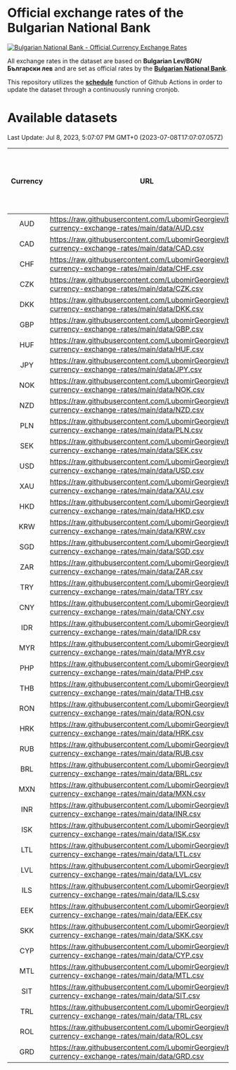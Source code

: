# Official exchange rates of the Bulgarian National Bank

[![Bulgarian National Bank - Official Currency Exchange Rates](https://github.com/LubomirGeorgiev/bnb-currency-exchange-rates/actions/workflows/update-rates.yml/badge.svg?branch=main)](https://github.com/LubomirGeorgiev/bnb-currency-exchange-rates/actions/workflows/update-rates.yml)

All exchange rates in the dataset are based on **Bulgarian Lev/BGN/Български лев** and are set as official rates by the [**Bulgarian National Bank**](https://www.bnb.bg/Statistics/StExternalSector/StExchangeRates/StERForeignCurrencies/index.htm?toLang=_EN).

This repository utilizes the [**schedule**](https://docs.github.com/en/actions/reference/events-that-trigger-workflows) function of Github Actions in order to update the dataset through a continuously running cronjob.

# Available datasets

<!-- START LINKS (DO NOT EVER FU*ING DELETE THIS COMMENT FOR THE LOVE OF YOUR LIFE!!! IF YOU ARE CURIOS HOW IT WORKS, YOU CAN HAVE A LOOK AT ./src/updateReadme.ts) -->

Last Update: Jul 8, 2023, 5:07:07 PM GMT+0 (2023-07-08T17:07:07.057Z)

| Currency | URL                                                                                             | Number of records | Number of missing days that were filled in |
| :------: | ----------------------------------------------------------------------------------------------- | :---------------: | :----------------------------------------: |
|   AUD    | https://raw.githubusercontent.com/LubomirGeorgiev/bnb-currency-exchange-rates/main/data/AUD.csv |       8918        |                    2759                    |
|   CAD    | https://raw.githubusercontent.com/LubomirGeorgiev/bnb-currency-exchange-rates/main/data/CAD.csv |       8918        |                    2759                    |
|   CHF    | https://raw.githubusercontent.com/LubomirGeorgiev/bnb-currency-exchange-rates/main/data/CHF.csv |       8918        |                    2759                    |
|   CZK    | https://raw.githubusercontent.com/LubomirGeorgiev/bnb-currency-exchange-rates/main/data/CZK.csv |       8918        |                    2759                    |
|   DKK    | https://raw.githubusercontent.com/LubomirGeorgiev/bnb-currency-exchange-rates/main/data/DKK.csv |       8918        |                    2759                    |
|   GBP    | https://raw.githubusercontent.com/LubomirGeorgiev/bnb-currency-exchange-rates/main/data/GBP.csv |       8918        |                    2759                    |
|   HUF    | https://raw.githubusercontent.com/LubomirGeorgiev/bnb-currency-exchange-rates/main/data/HUF.csv |       8918        |                    2759                    |
|   JPY    | https://raw.githubusercontent.com/LubomirGeorgiev/bnb-currency-exchange-rates/main/data/JPY.csv |       8918        |                    2759                    |
|   NOK    | https://raw.githubusercontent.com/LubomirGeorgiev/bnb-currency-exchange-rates/main/data/NOK.csv |       8918        |                    2759                    |
|   NZD    | https://raw.githubusercontent.com/LubomirGeorgiev/bnb-currency-exchange-rates/main/data/NZD.csv |       8918        |                    2759                    |
|   PLN    | https://raw.githubusercontent.com/LubomirGeorgiev/bnb-currency-exchange-rates/main/data/PLN.csv |       8918        |                    2759                    |
|   SEK    | https://raw.githubusercontent.com/LubomirGeorgiev/bnb-currency-exchange-rates/main/data/SEK.csv |       8918        |                    2759                    |
|   USD    | https://raw.githubusercontent.com/LubomirGeorgiev/bnb-currency-exchange-rates/main/data/USD.csv |       8918        |                    2759                    |
|   XAU    | https://raw.githubusercontent.com/LubomirGeorgiev/bnb-currency-exchange-rates/main/data/XAU.csv |       8918        |                    2761                    |
|   HKD    | https://raw.githubusercontent.com/LubomirGeorgiev/bnb-currency-exchange-rates/main/data/HKD.csv |       8618        |                    2670                    |
|   KRW    | https://raw.githubusercontent.com/LubomirGeorgiev/bnb-currency-exchange-rates/main/data/KRW.csv |       8618        |                    2670                    |
|   SGD    | https://raw.githubusercontent.com/LubomirGeorgiev/bnb-currency-exchange-rates/main/data/SGD.csv |       8618        |                    2670                    |
|   ZAR    | https://raw.githubusercontent.com/LubomirGeorgiev/bnb-currency-exchange-rates/main/data/ZAR.csv |       8618        |                    2670                    |
|   TRY    | https://raw.githubusercontent.com/LubomirGeorgiev/bnb-currency-exchange-rates/main/data/TRY.csv |       7098        |                    2198                    |
|   CNY    | https://raw.githubusercontent.com/LubomirGeorgiev/bnb-currency-exchange-rates/main/data/CNY.csv |       6980        |                    2164                    |
|   IDR    | https://raw.githubusercontent.com/LubomirGeorgiev/bnb-currency-exchange-rates/main/data/IDR.csv |       6980        |                    2164                    |
|   MYR    | https://raw.githubusercontent.com/LubomirGeorgiev/bnb-currency-exchange-rates/main/data/MYR.csv |       6980        |                    2164                    |
|   PHP    | https://raw.githubusercontent.com/LubomirGeorgiev/bnb-currency-exchange-rates/main/data/PHP.csv |       6980        |                    2164                    |
|   THB    | https://raw.githubusercontent.com/LubomirGeorgiev/bnb-currency-exchange-rates/main/data/THB.csv |       6980        |                    2164                    |
|   RON    | https://raw.githubusercontent.com/LubomirGeorgiev/bnb-currency-exchange-rates/main/data/RON.csv |       6921        |                    2146                    |
|   HRK    | https://raw.githubusercontent.com/LubomirGeorgiev/bnb-currency-exchange-rates/main/data/HRK.csv |       6791        |                    2103                    |
|   RUB    | https://raw.githubusercontent.com/LubomirGeorgiev/bnb-currency-exchange-rates/main/data/RUB.csv |       6487        |                    2006                    |
|   BRL    | https://raw.githubusercontent.com/LubomirGeorgiev/bnb-currency-exchange-rates/main/data/BRL.csv |       6010        |                    1867                    |
|   MXN    | https://raw.githubusercontent.com/LubomirGeorgiev/bnb-currency-exchange-rates/main/data/MXN.csv |       6010        |                    1867                    |
|   INR    | https://raw.githubusercontent.com/LubomirGeorgiev/bnb-currency-exchange-rates/main/data/INR.csv |       5641        |                    1751                    |
|   ISK    | https://raw.githubusercontent.com/LubomirGeorgiev/bnb-currency-exchange-rates/main/data/ISK.csv |       5553        |                    1724                    |
|   LTL    | https://raw.githubusercontent.com/LubomirGeorgiev/bnb-currency-exchange-rates/main/data/LTL.csv |       5515        |                    1692                    |
|   LVL    | https://raw.githubusercontent.com/LubomirGeorgiev/bnb-currency-exchange-rates/main/data/LVL.csv |       5154        |                    1582                    |
|   ILS    | https://raw.githubusercontent.com/LubomirGeorgiev/bnb-currency-exchange-rates/main/data/ILS.csv |       4918        |                    1533                    |
|   EEK    | https://raw.githubusercontent.com/LubomirGeorgiev/bnb-currency-exchange-rates/main/data/EEK.csv |       3997        |                    1223                    |
|   SKK    | https://raw.githubusercontent.com/LubomirGeorgiev/bnb-currency-exchange-rates/main/data/SKK.csv |       2972        |                    914                     |
|   CYP    | https://raw.githubusercontent.com/LubomirGeorgiev/bnb-currency-exchange-rates/main/data/CYP.csv |       2904        |                    888                     |
|   MTL    | https://raw.githubusercontent.com/LubomirGeorgiev/bnb-currency-exchange-rates/main/data/MTL.csv |       2604        |                    799                     |
|   SIT    | https://raw.githubusercontent.com/LubomirGeorgiev/bnb-currency-exchange-rates/main/data/SIT.csv |       2542        |                    778                     |
|   TRL    | https://raw.githubusercontent.com/LubomirGeorgiev/bnb-currency-exchange-rates/main/data/TRL.csv |       1818        |                    559                     |
|   ROL    | https://raw.githubusercontent.com/LubomirGeorgiev/bnb-currency-exchange-rates/main/data/ROL.csv |       1697        |                    524                     |
|   GRD    | https://raw.githubusercontent.com/LubomirGeorgiev/bnb-currency-exchange-rates/main/data/GRD.csv |        359        |                    107                     |

<!-- END LINKS (DO NOT EVER FU*ING DELETE THIS COMMENT FOR THE LOVE OF YOUR LIFE!!! IF YOU ARE CURIOS HOW IT WORKS, YOU CAN HAVE A LOOK AT ./src/updateReadme.ts) -->
